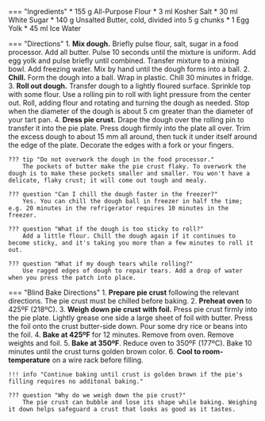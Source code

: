 === "Ingredients"
    * 155 g All-Purpose Flour
    * 3 ml Kosher Salt
    * 30 ml White Sugar
    * 140 g Unsalted Butter, cold, divided into 5 g chunks
    * 1 Egg Yolk
    * 45 ml Ice Water

=== "Directions"
    1. **Mix dough.** Briefly pulse flour, salt, sugar in a food processor. Add all butter. Pulse 10 seconds until the mixture is uniform. Add egg yolk and pulse briefly until combined. Transfer mixture to a mixing bowl. Add freezing water. Mix by hand until the dough forms into a ball.
    2. **Chill.** Form the dough into a ball. Wrap in plastic. Chill 30 minutes in fridge.
    3. **Roll out dough.** Transfer dough to a lightly floured surface. Sprinkle top with some flour. Use a rolling pin to roll with light pressure from the center out. Roll, adding flour and rotating and turning the dough as needed. Stop when the diameter of the dough is about 5 cm greater than the diameter of your tart pan.
    4. **Dress pie crust.** Drape the dough over the rolling pin to transfer it into the pie plate. Press dough firmly into the plate all over. Trim the excess dough to about 15 mm all around, then tuck it under itself around the edge of the plate. Decorate the edges with a fork or your fingers.

    ??? tip "Do not overwork the dough in the food processor."
        The pockets of butter make the pie crust flaky. To overwork the dough is to make these pockets smaller and smaller. You won't have a delicate, flaky crust; it will come out tough and mealy.

    ??? question "Can I chill the dough faster in the freezer?"
        Yes. You can chill the dough ball in freezer in half the time; e.g. 20 minutes in the refrigerator requires 10 minutes in the freezer.

    ??? question "What if the dough is too sticky to roll?"
        Add a little flour. Chill the dough again if it continues to become sticky, and it's taking you more than a few minutes to roll it out.

    ??? question "What if my dough tears while rolling?"
        Use ragged edges of dough to repair tears. Add a drop of water when you press the patch into place.

=== "Blind Bake Directions"
    1. **Prepare pie crust** following the relevant directions. The pie crust must be chilled before baking.
    2. **Preheat oven** to 425ºF (218ºC).
    3. **Weigh down pie crust with foil.** Press pie crust firmly into the pie plate. Lightly grease one side a large sheet of foil with butter. Press the foil onto the crust butter-side down. Pour some dry rice or beans into the foil.
    4. **Bake at 425ºF** for 12 minutes. Remove from oven. Remove weights and foil.
    5. **Bake at 350ºF**. Reduce oven to 350ºF (177ºC). Bake 10 minutes until the crust turns golden brown color.
    6. **Cool to room-temperature** on a wire rack before filling.

    !!! info "Continue baking until crust is golden brown if the pie's filling requires no additonal baking."

    ??? question "Why do we weigh down the pie crust?"
        The pie crust can bubble and lose its shape while baking. Weighing it down helps safeguard a crust that looks as good as it tastes.

[^1]: {{ cite.bittman_how_to_cook_everything }} Accessed December 2020.
